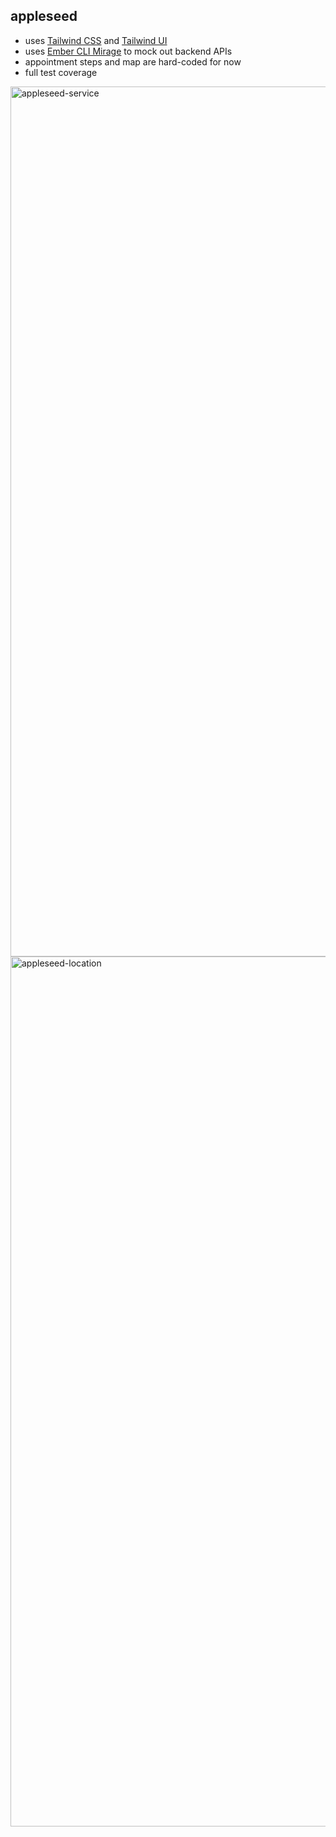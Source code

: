 ## appleseed

- uses [Tailwind CSS](https://tailwindcss.com) and [Tailwind UI](https://tailwindui.com)
- uses [Ember CLI Mirage](https://www.ember-cli-mirage.com) to mock out backend APIs
- appointment steps and map are hard-coded for now
- full test coverage

<img width="1392" alt="appleseed-service" src="https://user-images.githubusercontent.com/1313732/130376242-d8ee60b9-e8db-4ebd-a04c-a445a2d38f9d.png">
<img width="1392" alt="appleseed-location" src="https://user-images.githubusercontent.com/1313732/130376340-af5a10d9-a419-4091-a489-66f12de3c17c.png">

